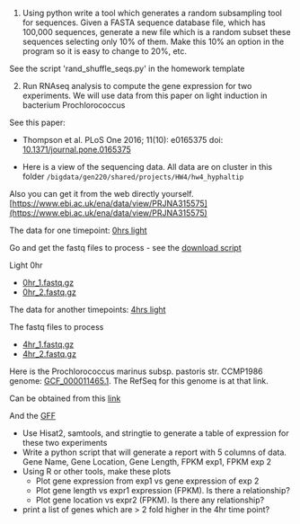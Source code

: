 

1. Using python write a tool which generates a random subsampling tool
for sequences. Given a FASTA sequence database file, which has 100,000
sequences, generate a new file which is a random subset these
sequences selecting only 10% of them. Make this 10% an option in the
program so it is easy to change to 20%, etc.

See the script 'rand_shuffle_seqs.py' in the homework template
 
2. Run RNAseq analysis to compute the gene expression for two experiments.
We will use data from this paper on light induction in bacterium Prochlorococcus

See this paper:

* Thompson et al. PLoS One 2016; 11(10): e0165375 doi: [10.1371/journal.pone.0165375](http://dx.doi.org/10.1371/journal.pone.0165375)

* Here is a view of the sequencing data. All data are on cluster in this folder
`/bigdata/gen220/shared/projects/HW4/hw4_hyphaltip`

Also you can get it from the web directly yourself.
[https://www.ebi.ac.uk/ena/data/view/PRJNA315575](https://www.ebi.ac.uk/ena/data/view/PRJNA315575)

The data for one timepoint: [0hrs light](https://www.ebi.ac.uk/ena/data/view/SRR3234519&display=html)

Go and get the fastq files to process - see the [download script](https://github.com/biodataprog/hw4_hyphaltip_template/blob/master/download_bacteria_light_fastq.sh)

Light 0hr

* [0hr_1.fastq.gz](ftp://ftp.sra.ebi.ac.uk/vol1/fastq/SRR323/009/SRR3234519/SRR3234519_1.fastq.gz)
* [0hr_2.fastq.gz](ftp://ftp.sra.ebi.ac.uk/vol1/fastq/SRR323/009/SRR3234519/SRR3234519_2.fastq.gz)

The data for another timepoints: [4hrs light](https://www.ebi.ac.uk/ena/data/view/SRR3234522&display=html)

The fastq files to process

* [4hr_1.fastq.gz](ftp://ftp.sra.ebi.ac.uk/vol1/fastq/SRR323/002/SRR3234522/SRR3234522_1.fastq.gz)
* [4hr_2.fastq.gz](ftp://ftp.sra.ebi.ac.uk/vol1/fastq/SRR323/002/SRR3234522/SRR3234522_2.fastq.gz)

Here is the Prochlorococcus marinus subsp. pastoris str. CCMP1986 genome: [GCF_000011465.1](https://www.ncbi.nlm.nih.gov/assembly/GCF_000011465.1). The RefSeq for this genome is at that link.

Can be obtained from this [link](ftp://ftp.ncbi.nlm.nih.gov/genomes/all/GCF/000/011/465/GCF_000011465.1_ASM1146v1/GCF_000011465.1_ASM1146v1_genomic.fna.gz)

And the [GFF](ftp://ftp.ncbi.nlm.nih.gov/genomes/all/GCF/000/011/465/GCF_000011465.1_ASM1146v1/GCF_000011465.1_ASM1146v1_genomic.gff.gz)

* Use Hisat2, samtools, and stringtie to generate a table of expression for these two experiments
* Write a python script that will generate a report with 5 columns of data.
Gene Name, Gene Location, Gene Length, FPKM exp1, FPKM exp 2
* Using R or other tools, make these plots
    * Plot gene expression from exp1 vs gene expression of exp 2
    * Plot gene length vs expr1 expression (FPKM). Is there a relationship?
    * Plot gene location vs expr2 (FPKM). Is there any relationship?
* print a list of genes which are > 2 fold higher in the 4hr time point?



